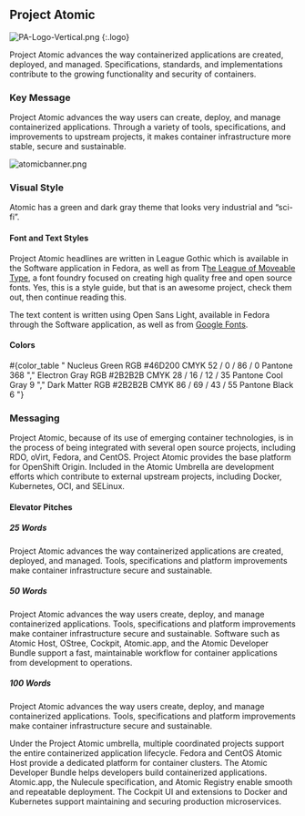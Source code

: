 ## Project Atomic

![PA-Logo-Vertical.png](/images/branding/logo-atomic.png)
{:.logo}

Project Atomic advances the way containerized applications are created, deployed, and managed. Specifications, standards, and implementations contribute to the growing functionality and security of containers.

### Key Message

Project Atomic advances the way users can create, deploy, and manage containerized applications.  Through a variety of tools, specifications, and improvements to upstream projects, it makes container infrastructure more stable, secure and sustainable.

![atomicbanner.png](/images/branding/banner-atomic.png)

### Visual Style

Atomic has a green and dark gray theme that looks very industrial and “sci-fi”.

#### Font and Text Styles

Project Atomic headlines are written in League Gothic which is available in the Software application in Fedora, as well as from T[he League of Moveable Type](https://www.theleagueofmoveabletype.com/), a font foundry focused on creating high quality free and open source fonts. Yes, this is a style guide, but that is an awesome project, check them out, then continue reading this.

The text content is written using Open Sans Light, available in Fedora through the Software application, as well as from [Google Fonts](https://www.google.com/fonts%23UsePlace:use/Collection:Open%2BSans).

#### Colors

#{color_table "
  Nucleus Green
  RGB #46D200
  CMYK 52 / 0 / 86 / 0
  Pantone 368
","
  Electron Gray
  RGB #2B2B2B
  CMYK 28 / 16 / 12 / 35
  Pantone Cool Gray 9
","
  Dark Matter
  RGB #2B2B2B
  CMYK  86 / 69 / 43 / 55
  Pantone Black 6
"}

### Messaging

Project Atomic, because of its use of emerging container technologies, is in the process of being integrated with several open source projects, including RDO, oVirt, Fedora, and CentOS.  Project Atomic provides the base platform for OpenShift Origin.  Included in the Atomic Umbrella are development efforts which contribute to external upstream projects, including Docker, Kubernetes, OCI, and SELinux.

#### Elevator Pitches

##### 25 Words

Project Atomic advances the way containerized applications are created, deployed, and managed. Tools, specifications and platform improvements make container infrastructure secure and sustainable.

##### 50 Words

Project Atomic advances the way users create, deploy, and manage containerized applications.  Tools, specifications and platform improvements make container infrastructure secure and sustainable.  Software such as Atomic Host, OStree, Cockpit, Atomic.app, and the Atomic Developer Bundle support a fast, maintainable workflow for container applications from development to operations.

##### 100 Words

Project Atomic advances the way users create, deploy, and manage containerized applications.  Tools, specifications and platform improvements make container infrastructure secure and sustainable.

Under the Project Atomic umbrella, multiple coordinated projects support the entire containerized application lifecycle.  Fedora  and CentOS Atomic Host provide a dedicated platform for container clusters.  The Atomic Developer Bundle helps developers build containerized applications.  Atomic.app, the Nulecule specification, and Atomic Registry enable smooth and repeatable deployment.  The Cockpit UI and extensions to Docker and Kubernetes support maintaining and securing production microservices.

